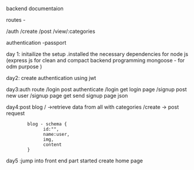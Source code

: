 backend documentaion

routes -

/auth
/create
/post
/view/:categories

authentication -passport

day 1: initailize the setup .installed the necessary dependencies for node js (express js for clean and compact backend programming
mongoose - for odm purpose
)

day2: create authentication using jwt

day3:auth route /login post authenticate /login get login page /signup post new user /signup page get send signup page json

day4:post blog / ->retrieve data from all with categories
/create -> post request

            blog - schema {
                  id:"",
                  name:user,
                  img,
                  content
            }

day5 :jump into front end part started create home page
